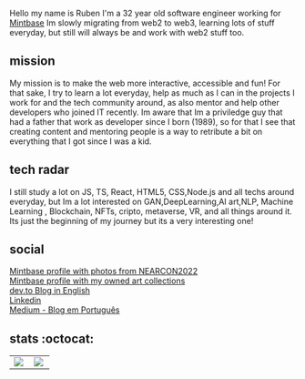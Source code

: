 
Hello my name is Ruben I'm a 32 year old software engineer working for <a href="https://github.com/Mintbase">Mintbase</a>
Im slowly migrating from web2 to web3, learning lots of stuff everyday, but still will always be and work with web2 stuff too.

## mission
My mission is to make the web more interactive, accessible and fun! For that sake, I try to learn a lot everyday, help as much as I can in the projects I work for and the tech community around, as also mentor and help other developers who joined IT recently.
Im aware that Im a priviledge guy that had a father that work as developer since I born (1989), so for that I see that creating content and mentoring people is a way to retribute a bit on everything that I got since I was a kid.

## tech radar

I still study a lot on JS, TS, React, HTML5, CSS,Node.js and all techs around everyday, but Im a lot interested on GAN,DeepLearning,AI art,NLP, Machine Learning , Blockchain, NFTs, cripto, metaverse, VR, and all things around it. Its just the beginning of my journey but its a very interesting one!


## social
<p>
  <a href="https://www.mintbase.io/human/rubenm4rcus.near">Mintbase profile with photos from NEARCON2022</a><br/>
  <a href="https://www.mintbase.io/human/rub3n.near">Mintbase profile with my owned art collections</a><br/>
  <a href="https://dev.to/rubenmarcus/">dev.to Blog in English</a><br/>
  <a href="https://www.linkedin.com/in/rubenmarcus/">Linkedin</a><br/>
  <a href="https://medium.com/@rubenmarcus/">Medium - Blog em Português</a><br/>
</p>


## stats :octocat:
<center>
<table>
  <tr>
    <td><img align="left" padding-right="10px" src=https://github-readme-stats.vercel.app/api?username=rubenmarcus&show_icons=true ></td>
    <td><img align="left" padding-right="10px" src=https://github-readme-stats.vercel.app/api/top-langs/?username=rubenmarcus&show_icons=true&layout=compact></td>
  </tr>  
</table>
</center>
